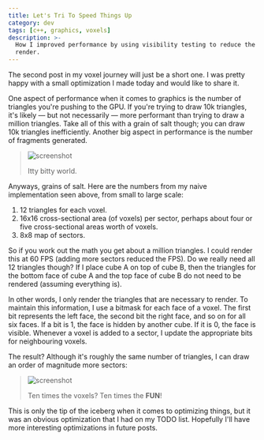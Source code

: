 ```yaml
---
title: Let's Tri To Speed Things Up
category: dev
tags: [c++, graphics, voxels]
description: >-
  How I improved performance by using visibility testing to reduce the number of triangles needed to
  render.
---
```


The second post in my voxel journey will just be a short one. I was pretty happy with a small
optimization I made today and would like to share it.

One aspect of performance when it comes to graphics is the number of triangles you're pushing to the
GPU. If you're trying to draw 10k triangles, it's likely &mdash; but not necessarily &mdash; more
performant than trying to draw a million triangles. Take all of this with a grain of salt though;
you can draw 10k triangles inefficiently. Another big aspect in performance is the number of
fragments generated.

> ![screenshot](/img/voxels/2013_11_30.png)
>
> Itty bitty world.

Anyways, grains of salt. Here are the numbers from my naive implementation seen above, from small to
large scale:

1. 12 triangles for each voxel.
2. 16x16 cross-sectional area (of voxels) per sector, perhaps about four or five cross-sectional
   areas worth of voxels.
3. 8x8 map of sectors.

So if you work out the math you get about a million triangles. I could render this at 60 FPS (adding
more sectors reduced the FPS). Do we really need all 12 triangles though? If I place cube A on top
of cube B, then the triangles for the bottom face of cube A and the top face of cube B do not need
to be rendered (assuming everything is).

In other words, I only render the triangles that are necessary to render. To maintain this
information, I use a bitmask for each face of a voxel. The first bit represents the left face, the
second bit the right face, and so on for all six faces. If a bit is 1, the face is hidden by another
cube. If it is 0, the face is visible. Whenever a voxel is added to a sector, I update the
appropriate bits for neighbouring voxels.

The result? Although it's roughly the same number of triangles, I can draw an order of magnitude
more sectors:

> ![screenshot](/img/voxels/2013_12_02.png)
>
> Ten times the voxels? Ten times the **FUN**!

This is only the tip of the iceberg when it comes to optimizing things, but it was an obvious
optimization that I had on my TODO list. Hopefully I'll have more interesting optimizations in
future posts.
